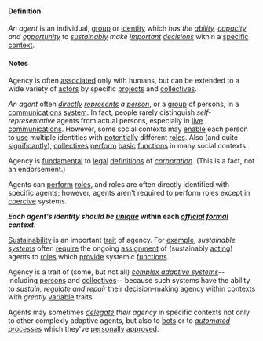 #### Definition

*An agent* is an individual, [group](https://github.com/gcassel/Modular-Organization-Terminology/blob/master/terms/group.md) or [identity](https://github.com/gcassel/Modular-Organization-Terminology/blob/master/terms/identity.md) which *has the [ability](https://github.com/gcassel/Modular-Organization-Terminology/blob/master/terms/ability.md), [capacity](https://github.com/gcassel/Modular-Organization-Terminology/blob/master/terms/capacity.md) and [opportunity](https://github.com/gcassel/Modular-Organization-Terminology/blob/master/terms/opportunity.md)* to *[sustainably](https://github.com/gcassel/Modular-Organization-Terminology/blob/master/terms/sustain.md) make [important](https://github.com/gcassel/Modular-Organization-Terminology/blob/master/terms/importance.md) [decisions](https://github.com/gcassel/Modular-Organization-Terminology/blob/master/terms/decide.md)* within a [specific](https://github.com/gcassel/Modular-Organization-Terminology/blob/master/terms/specific.md) [context](https://github.com/gcassel/Modular-Organization-Terminology/blob/master/terms/context.md).

#### Notes  

Agency is often [associated](https://github.com/gcassel/Modular-Organization-Terminology/blob/master/terms/associate.md) only with humans, but can be extended to a wide variety of [actors](https://github.com/gcassel/Modular-Organization-Terminology/blob/master/terms/act.md) by specific [projects](https://github.com/gcassel/Modular-Organization-Terminology/blob/master/terms/project.md) and [collectives](https://github.com/gcassel/Modular-Organization-Terminology/blob/master/terms/collective.md).  

*An agent* often *[directly](https://github.com/gcassel/Modular-Organization-Terminology/blob/master/terms/direct.md) [represents](https://github.com/gcassel/Modular-Organization-Terminology/blob/master/terms/represent.md) a [person](https://github.com/gcassel/Modular-Organization-Terminology/blob/master/terms/person.md)*, or a [group](https://github.com/gcassel/Modular-Organization-Terminology/blob/master/terms/group.md) of persons, in a [communications](https://github.com/gcassel/Modular-Organization-Terminology/blob/master/terms/communication.md) [system](https://github.com/gcassel/Modular-Organization-Terminology/blob/master/terms/system.md).  In fact, people rarely distinguish *self-representative* agents from actual persons, especially in [live communications](https://github.com/gcassel/Modular-Organization-Terminology/blob/master/terms/live-communication.md).   However, some social contexts may [enable](https://github.com/gcassel/Modular-Organization-Terminology/blob/master/terms/enable.md) each person to [use](https://github.com/gcassel/Modular-Organization-Terminology/blob/master/terms/use.md) multiple identities with [potentially](https://github.com/gcassel/Modular-Organization-Terminology/blob/master/terms/potential.md) different [roles](https://github.com/gcassel/Modular-Organization-Terminology/blob/master/terms/role.md). Also (and quite [significantly](https://github.com/gcassel/Modular-Organization-Terminology/blob/master/terms/significance.md)), [collectives](https://github.com/gcassel/Modular-Organization-Terminology/blob/master/terms/collective.md) [perform](https://github.com/gcassel/Modular-Organization-Terminology/blob/master/terms/perform.md) [basic](https://github.com/gcassel/Modular-Organization-Terminology/blob/master/terms/base.md) [functions](https://github.com/gcassel/Modular-Organization-Terminology/blob/master/terms/function.md) in many social contexts.

Agency is [fundamental](https://github.com/gcassel/Modular-Organization-Terminology/blob/master/terms/base.md) to [legal](https://github.com/gcassel/Modular-Organization-Terminology/blob/master/terms/legal.md) [definitions](https://github.com/gcassel/Modular-Organization-Terminology/blob/master/terms/define.md) of *[corporation](https://github.com/gcassel/Modular-Organization-Terminology/blob/master/terms/corporation.md)*.  (This is a fact, not an endorsement.)

Agents can [perform](https://github.com/gcassel/Modular-Organization-Terminology/blob/master/terms/perform.md) [roles](https://github.com/gcassel/Modular-Organization-Terminology/blob/master/terms/role.md), and roles are often directly identified with specific agents; however, agents aren't required to perform roles except in [coercive](https://github.com/gcassel/Modular-Organization-Terminology/blob/master/terms/coercion.md) systems.

***Each agent's identity should be [unique](https://github.com/gcassel/Modular-Organization-Terminology/blob/master/terms/unique.md)* within each *[official](https://github.com/gcassel/Modular-Organization-Terminology/blob/master/terms/official.md) [formal](https://github.com/gcassel/Modular-Organization-Terminology/blob/master/terms/form.md) context.***  

[Sustainability](https://github.com/gcassel/Modular-Organization-Terminology/blob/master/terms/sustain.md) is an important [trait](https://github.com/gcassel/Modular-Organization-Terminology/blob/master/terms/trait.md) of agency. For [example](https://github.com/gcassel/Modular-Organization-Terminology/blob/master/terms/example.md), *sustainable [systems](https://github.com/gcassel/Modular-Organization-Terminology/blob/master/terms/system.md)* often [require](https://github.com/gcassel/Modular-Organization-Terminology/blob/master/terms/require.md) the ongoing [assignment](https://github.com/gcassel/Modular-Organization-Terminology/blob/master/terms/assignment.md) of (sustainably [acting](https://github.com/gcassel/Modular-Organization-Terminology/blob/master/terms/act.md)) agents to [roles](https://github.com/gcassel/Modular-Organization-Terminology/blob/master/terms/role.md) which [provide](https://github.com/gcassel/Modular-Organization-Terminology/blob/master/terms/provide.md) systemic [functions](https://github.com/gcassel/Modular-Organization-Terminology/blob/master/terms/function.md).

Agency is a trait of (some, but not all) *[complex adaptive systems](https://github.com/gcassel/Modular-Organization-Terminology/blob/master/terms/complex-adaptive-system.md)*-- including [persons](https://github.com/gcassel/Modular-Organization-Terminology/blob/master/terms/person.md) and [collectives](https://github.com/gcassel/Modular-Organization-Terminology/blob/master/terms/collective.md)-- because such systems have the ability to *sustain, [regulate](https://github.com/gcassel/Modular-Organization-Terminology/blob/master/terms/regulate.md) and [repair](https://github.com/gcassel/Modular-Organization-Terminology/blob/master/terms/repair.md)* their decision-making agency within contexts with *greatly* [variable](https://github.com/gcassel/Modular-Organization-Terminology/blob/master/terms/variable.md) traits.

Agents may sometimes *[delegate](https://github.com/gcassel/Modular-Organization-Terminology/blob/master/terms/delegate.md) their agency* in specific contexts not only to other complexly adaptive agents, but also to [bots](https://github.com/gcassel/Modular-Organization-Terminology/blob/master/terms/bot.md) or to *[automated](https://github.com/gcassel/Modular-Organization-Terminology/blob/master/terms/automate.md) [processes](https://github.com/gcassel/Modular-Organization-Terminology/blob/master/terms/process.md)* which they've [personally](https://github.com/gcassel/Modular-Organization-Terminology/blob/master/terms/personal.md) [approved](https://github.com/gcassel/Modular-Organization-Terminology/blob/master/terms/approve.md). 
